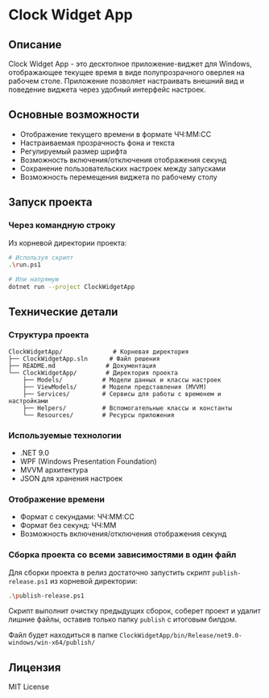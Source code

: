 # Clock Widget App

## Описание
Clock Widget App - это десктопное приложение-виджет для Windows, отображающее текущее время в виде полупрозрачного оверлея на рабочем столе. Приложение позволяет настраивать внешний вид и поведение виджета через удобный интерфейс настроек.

## Основные возможности
- Отображение текущего времени в формате ЧЧ:ММ:СС
- Настраиваемая прозрачность фона и текста
- Регулируемый размер шрифта
- Возможность включения/отключения отображения секунд
- Сохранение пользовательских настроек между запусками
- Возможность перемещения виджета по рабочему столу

## Запуск проекта

### Через командную строку
Из корневой директории проекта:
```bash
# Используя скрипт
.\run.ps1

# Или напрямую
dotnet run --project ClockWidgetApp
```

## Технические детали
### Структура проекта
```
ClockWidgetApp/              # Корневая директория
├── ClockWidgetApp.sln      # Файл решения
├── README.md              # Документация
└── ClockWidgetApp/        # Директория проекта
    ├── Models/           # Модели данных и классы настроек
    ├── ViewModels/       # Модели представления (MVVM)
    ├── Services/         # Сервисы для работы с временем и настройками
    ├── Helpers/          # Вспомогательные классы и константы
    └── Resources/        # Ресурсы приложения
```

### Используемые технологии
- .NET 9.0
- WPF (Windows Presentation Foundation)
- MVVM архитектура
- JSON для хранения настроек

### Отображение времени
- Формат с секундами: ЧЧ:ММ:СС
- Формат без секунд: ЧЧ:ММ
- Возможность включения/отключения отображения секунд

### Сборка проекта со всеми зависимостями в один файл
Для сборки проекта в релиз достаточно запустить скрипт `publish-release.ps1` из корневой директории:
```bash
.\publish-release.ps1
```

Скрипт выполнит очистку предыдущих сборок, соберет проект и удалит лишние файлы, оставив только папку `publish` с итоговым билдом.

Файл будет находиться в папке `ClockWidgetApp/bin/Release/net9.0-windows/win-x64/publish/`

## Лицензия
MIT License
